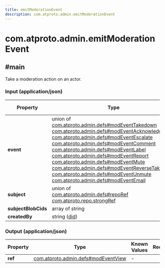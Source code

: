 ```yaml
---
title: emitModerationEvent
description: com.atproto.admin.emitModerationEvent
---
```


# com.atproto.admin.emitModerationEvent

## #main

Take a moderation action on an actor.

### Input (application/json)

| Property | Type | Known Values | Required | Description |
| --- | --- | --- | :---: | --- |
| **event** | union of <br/>[com.atproto.admin.defs#modEventTakedown](../../../../lexicons/com/atproto/admin/defs.md#modeventtakedown)<br/>[com.atproto.admin.defs#modEventAcknowledge](../../../../lexicons/com/atproto/admin/defs.md#modeventacknowledge)<br/>[com.atproto.admin.defs#modEventEscalate](../../../../lexicons/com/atproto/admin/defs.md#modeventescalate)<br/>[com.atproto.admin.defs#modEventComment](../../../../lexicons/com/atproto/admin/defs.md#modeventcomment)<br/>[com.atproto.admin.defs#modEventLabel](../../../../lexicons/com/atproto/admin/defs.md#modeventlabel)<br/>[com.atproto.admin.defs#modEventReport](../../../../lexicons/com/atproto/admin/defs.md#modeventreport)<br/>[com.atproto.admin.defs#modEventMute](../../../../lexicons/com/atproto/admin/defs.md#modeventmute)<br/>[com.atproto.admin.defs#modEventReverseTakedown](../../../../lexicons/com/atproto/admin/defs.md#modeventreversetakedown)<br/>[com.atproto.admin.defs#modEventUnmute](../../../../lexicons/com/atproto/admin/defs.md#modeventunmute)<br/>[com.atproto.admin.defs#modEventEmail](../../../../lexicons/com/atproto/admin/defs.md#modeventemail) | - | ✅ | - |
| **subject** | union of <br/>[com.atproto.admin.defs#repoRef](../../../../lexicons/com/atproto/admin/defs.md#reporef)<br/>[com.atproto.repo.strongRef](../../../../lexicons/com/atproto/repo/strongRef.md#main) | - | ✅ | - |
| **subjectBlobCids** | array of string | - | ❌ | - |
| **createdBy** | string ([did](https://atproto.com/specs/did)) | - | ✅ | - |

### Output (application/json)

| Property | Type | Known Values | Required | Description |
| --- | --- | --- | :---: | --- |
| **ref** | [com.atproto.admin.defs#modEventView](../../../../lexicons/com/atproto/admin/defs.md#modeventview) | - | ✅ | - |
